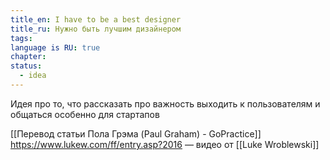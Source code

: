 ```yaml
---
title_en: I have to be a best designer
title_ru: Нужно быть лучшим дизайнером
tags: 
language is RU: true
chapter: 
status:
  - idea
---
```



Идея про то, что рассказать про важность выходить к пользователям и общаться особенно для стартапов 

[[Перевод статьи Пола Грэма (Paul Graham) - GoPractice]]
https://www.lukew.com/ff/entry.asp?2016 — видео от [[Luke Wroblewski]] 

